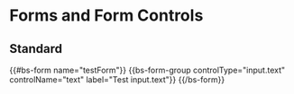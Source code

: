 # Forms and Form Controls

## Standard

<div class="bs-example">
    {{#bs-form name="testForm"}}
    	{{bs-form-group controlType="input.text" controlName="text" label="Test input.text"}}
    {{/bs-form}}
</div>
